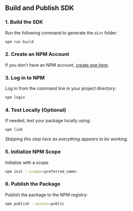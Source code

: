## Build and Publish SDK

### 1. Build the SDK
Run the following command to generate the `dist` folder:

```bash
npm run build
```

### 2. Create an NPM Account

If you don’t have an NPM account, [create one here](https://www.npmjs.com/signup).


### 3. Log in to NPM

Log in from the command line in your project directory:

```bash
npm login
```

### 4. Test Locally (Optional)

If needed, test your package locally using:

```bash
npm link
```
_Skipping this step here as everything appears to be working._

### 5. Initialize NPM Scope

Initialize with a scope

```bash
npm init --scope=<preferred_name>
```

### 6. Publish the Package

Publish the package to the NPM registry:

```bash
npm publish --access=public
```
